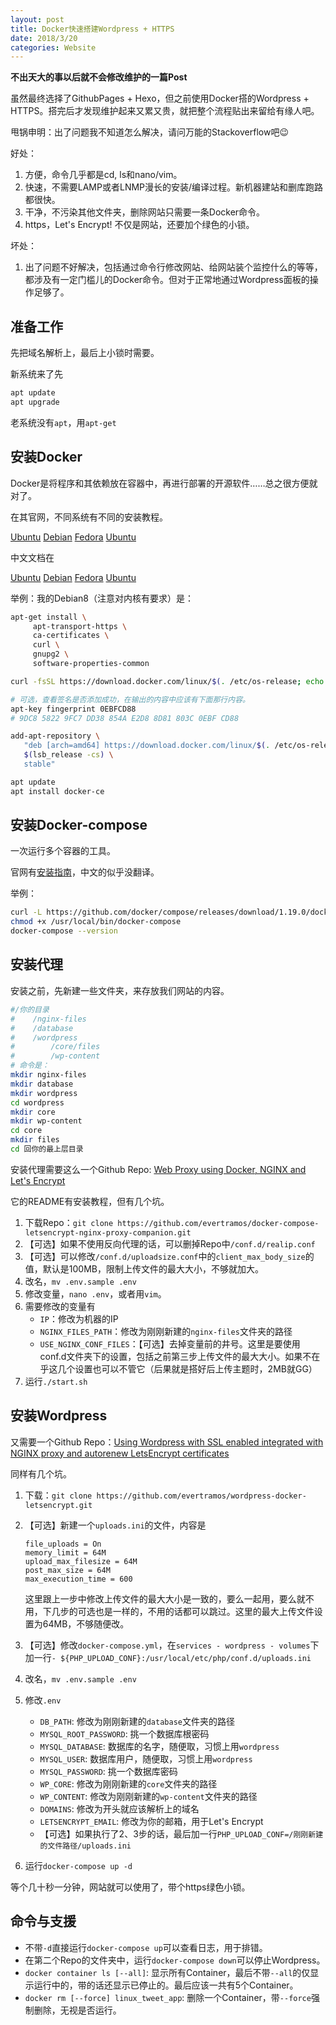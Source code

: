 ```yaml
---
layout: post
title: Docker快速搭建Wordpress + HTTPS
date: 2018/3/20
categories: Website
---
```


**不出天大的事以后就不会修改维护的一篇Post**

虽然最终选择了GithubPages + Hexo，但之前使用Docker搭的Wordpress + HTTPS。搭完后才发现维护起来又累又贵，就把整个流程贴出来留给有缘人吧。

甩锅申明：出了问题我不知道怎么解决，请问万能的Stackoverflow吧😉

好处：

1. 方便，命令几乎都是cd, ls和nano/vim。
1. 快速，不需要LAMP或者LNMP漫长的安装/编译过程。新机器建站和删库跑路都很快。
1. 干净，不污染其他文件夹，删除网站只需要一条Docker命令。
1. https，Let's Encrypt! 不仅是网站，还要加个绿色的小锁。

<!--more-->

坏处：

1. 出了问题不好解决，包括通过命令行修改网站、给网站装个监控什么的等等，都涉及有一定门槛儿的Docker命令。但对于正常地通过Wordpress面板的操作足够了。

## 准备工作

先把域名解析上，最后上小锁时需要。

新系统来了先

```bash
apt update
apt upgrade
```

老系统没有`apt`，用`apt-get`

## 安装Docker

Docker是将程序和其依赖放在容器中，再进行部署的开源软件……总之很方便就对了。

在其官网，不同系统有不同的安装教程。

[Ubuntu](https://docs.docker.com/install/linux/docker-ce/ubuntu/)
[Debian](https://docs.docker.com/install/linux/docker-ce/debian/)
[Fedora](https://docs.docker.com/install/linux/docker-ce/centos/)
[Ubuntu](https://docs.docker.com/install/linux/docker-ce/fedora/)

中文文档在

[Ubuntu](https://docs.docker-cn.com/engine/installation/linux/docker-ce/ubuntu/)
[Debian](https://docs.docker-cn.com/engine/installation/linux/docker-ce/debian/)
[Fedora](https://docs.docker-cn.com/engine/installation/linux/docker-ce/centos/)
[Ubuntu](https://docs.docker-cn.com/engine/installation/linux/docker-ce/fedora/)

举例：我的Debian8（注意对内核有要求）是：

```bash
apt-get install \
     apt-transport-https \
     ca-certificates \
     curl \
     gnupg2 \
     software-properties-common

curl -fsSL https://download.docker.com/linux/$(. /etc/os-release; echo "$ID")/gpg | apt-key add -

# 可选，查看签名是否添加成功，在输出的内容中应该有下面那行内容。
apt-key fingerprint 0EBFCD88
# 9DC8 5822 9FC7 DD38 854A E2D8 8D81 803C 0EBF CD88

add-apt-repository \
   "deb [arch=amd64] https://download.docker.com/linux/$(. /etc/os-release; echo "$ID") \
   $(lsb_release -cs) \
   stable"

apt update
apt install docker-ce
```

## 安装Docker-compose

一次运行多个容器的工具。

官网有[安装指南](https://docs.docker.com/compose/install/)，中文的似乎没翻译。

举例：

```bash
curl -L https://github.com/docker/compose/releases/download/1.19.0/docker-compose-`uname -s`-`uname -m` -o /usr/local/bin/docker-compose
chmod +x /usr/local/bin/docker-compose
docker-compose --version
```

## 安装代理

安装之前，先新建一些文件夹，来存放我们网站的内容。

```bash
#/你的目录
#    /nginx-files
#    /database
#    /wordpress
#        /core/files
#        /wp-content
# 命令是：
mkdir nginx-files
mkdir database
mkdir wordpress
cd wordpress
mkdir core
mkdir wp-content
cd core
mkdir files
cd 回你的最上层目录
```

安装代理需要这么一个Github Repo: [Web Proxy using Docker, NGINX and Let's Encrypt](https://github.com/evertramos/docker-compose-letsencrypt-nginx-proxy-companion)

它的README有安装教程，但有几个坑。

1. 下载Repo：`git clone https://github.com/evertramos/docker-compose-letsencrypt-nginx-proxy-companion.git`
1. 【可选】如果不使用反向代理的话，可以删掉Repo中`/conf.d/realip.conf`
1. 【可选】可以修改`/conf.d/uploadsize.conf`中的`client_max_body_size`的值，默认是100MB，限制上传文件的最大大小，不够就加大。
1. 改名，`mv .env.sample .env`
1. 修改变量，`nano .env`，或者用`vim`。
1. 需要修改的变量有
    - `IP`：修改为机器的IP 
    - `NGINX_FILES_PATH`：修改为刚刚新建的`nginx-files`文件夹的路径
    - `USE_NGINX_CONF_FILES`：【可选】去掉变量前的井号。这里是要使用conf.d文件夹下的设置，包括之前第三步上传文件的最大大小。如果不在乎这几个设置也可以不管它（后果就是搭好后上传主题时，2MB就GG）
1. 运行`./start.sh`

## 安装Wordpress

又需要一个Github Repo：[Using Wordpress with SSL enabled integrated with NGINX proxy and autorenew LetsEncrypt certificates](https://github.com/evertramos/docker-wordpress-letsencrypt)

同样有几个坑。

1. 下载：`git clone https://github.com/evertramos/wordpress-docker-letsencrypt.git`

1. 【可选】新建一个`uploads.ini`的文件，内容是
    ```plain
    file_uploads = On
    memory_limit = 64M
    upload_max_filesize = 64M
    post_max_size = 64M
    max_execution_time = 600
    ```
    这里跟上一步中修改上传文件的最大大小是一致的，要么一起用，要么就不用，下几步的可选也是一样的，不用的话都可以跳过。这里的最大上传文件设置为64MB，不够随便改。
1. 【可选】修改`docker-compose.yml`，在`services - wordpress - volumes`下加一行`- ${PHP_UPLOAD_CONF}:/usr/local/etc/php/conf.d/uploads.ini`
1. 改名，`mv .env.sample .env`
1. 修改`.env`
    - `DB_PATH`: 修改为刚刚新建的`database`文件夹的路径
    - `MYSQL_ROOT_PASSWORD`: 挑一个数据库根密码
    - `MYSQL_DATABASE`: 数据库的名字，随便取，习惯上用`wordpress`
    - `MYSQL_USER`: 数据库用户，随便取，习惯上用`wordpress`
    - `MYSQL_PASSWORD`: 挑一个数据库密码
    - `WP_CORE`: 修改为刚刚新建的`core`文件夹的路径
    - `WP_CONTENT`: 修改为刚刚新建的`wp-content`文件夹的路径
    - `DOMAINS`: 修改为开头就应该解析上的域名
    - `LETSENCRYPT_EMAIL`: 修改为你的邮箱，用于Let's Encrypt
    - 【可选】如果执行了2、3步的话，最后加一行`PHP_UPLOAD_CONF=/刚刚新建的文件路径/uploads.ini`
1. 运行`docker-compose up -d`

等个几十秒一分钟，网站就可以使用了，带个https绿色小锁。

## 命令与支援

- 不带`-d`直接运行`docker-compose up`可以查看日志，用于排错。
- 在第二个Repo的文件夹中，运行`docker-compose down`可以停止Wordpress。
- `docker container ls [--all]`: 显示所有Container，最后不带`--all`的仅显示运行中的，带的话还显示已停止的。最后应该一共有5个Container。
- `docker rm [--force] linux_tweet_app`: 删除一个Container，带`--force`强制删除，无视是否运行。
